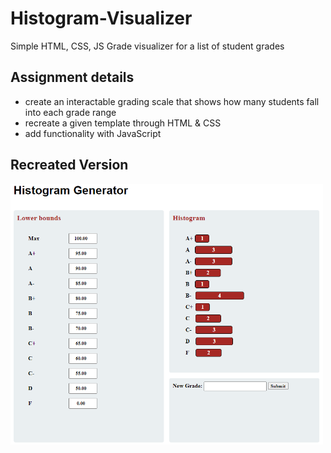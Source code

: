 # Histogram-Visualizer
Simple HTML, CSS, JS Grade visualizer for a list of student grades

## Assignment details
- create an interactable grading scale that shows how many students fall into each grade range
- recreate a given template through HTML & CSS
- add functionality with JavaScript

## Recreated Version
<img src="assign-imgs/A1-Histogram-Recreated.jpg"  width="500">
